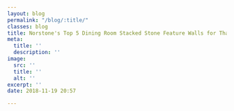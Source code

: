 ```yaml
---
layout: blog
permalink: "/blog/:title/"
classes: blog
title: Norstone's Top 5 Dining Room Stacked Stone Feature Walls for Thanksgiving
meta:
  title: ''
  description: ''
image:
  src: ''
  title: ''
  alt: ''
excerpt: ''
date: 2018-11-19 20:57

---
```

